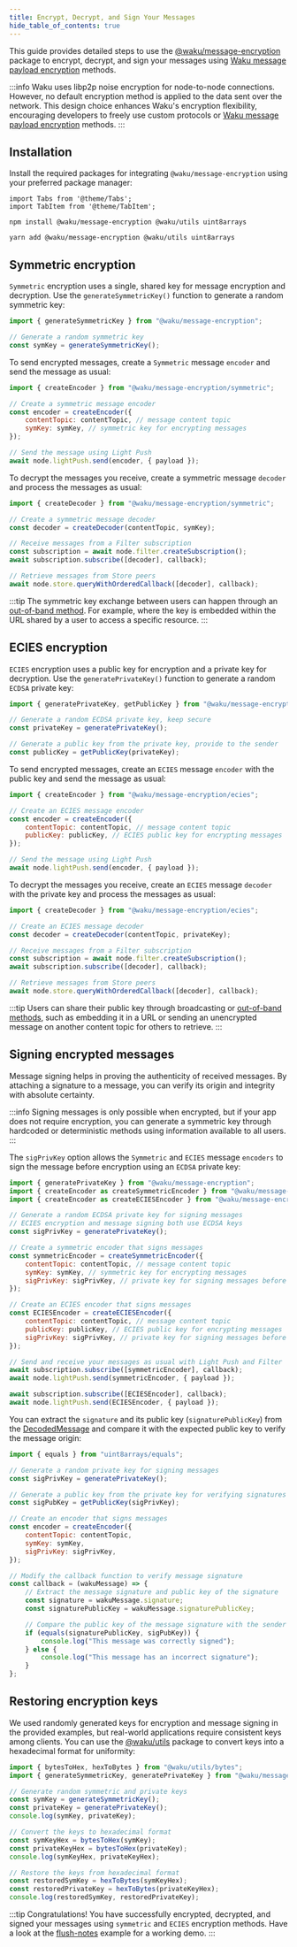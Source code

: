 ```yaml
---
title: Encrypt, Decrypt, and Sign Your Messages
hide_table_of_contents: true
---
```


This guide provides detailed steps to use the [@waku/message-encryption](https://www.npmjs.com/package/@waku/message-encryption) package to encrypt, decrypt, and sign your messages using [Waku message payload encryption](/learn/glossary#waku-message-payload-encryption) methods.

:::info
Waku uses libp2p noise encryption for node-to-node connections. However, no default encryption method is applied to the data sent over the network. This design choice enhances Waku's encryption flexibility, encouraging developers to freely use custom protocols or [Waku message payload encryption](/learn/glossary#waku-message-payload-encryption) methods.
:::

## Installation

Install the required packages for integrating `@waku/message-encryption` using your preferred package manager:

```mdx-code-block
import Tabs from '@theme/Tabs';
import TabItem from '@theme/TabItem';
```

<Tabs groupId="package-manager">
<TabItem value="npm" label="NPM">

```shell
npm install @waku/message-encryption @waku/utils uint8arrays
```

</TabItem>
<TabItem value="yarn" label="Yarn">

```shell
yarn add @waku/message-encryption @waku/utils uint8arrays
```

</TabItem>
</Tabs>

## Symmetric encryption

`Symmetric` encryption uses a single, shared key for message encryption and decryption. Use the `generateSymmetricKey()` function to generate a random symmetric key:

```js
import { generateSymmetricKey } from "@waku/message-encryption";

// Generate a random symmetric key
const symKey = generateSymmetricKey();
```

To send encrypted messages, create a `Symmetric` message `encoder` and send the message as usual:

```js
import { createEncoder } from "@waku/message-encryption/symmetric";

// Create a symmetric message encoder
const encoder = createEncoder({
	contentTopic: contentTopic, // message content topic
	symKey: symKey, // symmetric key for encrypting messages
});

// Send the message using Light Push
await node.lightPush.send(encoder, { payload });
```

To decrypt the messages you receive, create a symmetric message `decoder` and process the messages as usual:

```js
import { createDecoder } from "@waku/message-encryption/symmetric";

// Create a symmetric message decoder
const decoder = createDecoder(contentTopic, symKey);

// Receive messages from a Filter subscription
const subscription = await node.filter.createSubscription();
await subscription.subscribe([decoder], callback);

// Retrieve messages from Store peers
await node.store.queryWithOrderedCallback([decoder], callback);
```

:::tip
The symmetric key exchange between users can happen through an [out-of-band method](/learn/glossary#out-of-band). For example, where the key is embedded within the URL shared by a user to access a specific resource.
:::

## ECIES encryption

`ECIES` encryption uses a public key for encryption and a private key for decryption. Use the `generatePrivateKey()` function to generate a random `ECDSA` private key:

```js
import { generatePrivateKey, getPublicKey } from "@waku/message-encryption";

// Generate a random ECDSA private key, keep secure
const privateKey = generatePrivateKey();

// Generate a public key from the private key, provide to the sender
const publicKey = getPublicKey(privateKey);
```

To send encrypted messages, create an `ECIES` message `encoder` with the public key and send the message as usual:

```js
import { createEncoder } from "@waku/message-encryption/ecies";

// Create an ECIES message encoder
const encoder = createEncoder({
	contentTopic: contentTopic, // message content topic
	publicKey: publicKey, // ECIES public key for encrypting messages
});

// Send the message using Light Push
await node.lightPush.send(encoder, { payload });
```

To decrypt the messages you receive, create an `ECIES` message `decoder` with the private key and process the messages as usual:

```js
import { createDecoder } from "@waku/message-encryption/ecies";

// Create an ECIES message decoder
const decoder = createDecoder(contentTopic, privateKey);

// Receive messages from a Filter subscription
const subscription = await node.filter.createSubscription();
await subscription.subscribe([decoder], callback);

// Retrieve messages from Store peers
await node.store.queryWithOrderedCallback([decoder], callback);
```

:::tip
Users can share their public key through broadcasting or [out-of-band methods](/learn/glossary#out-of-band), such as embedding it in a URL or sending an unencrypted message on another content topic for others to retrieve.
:::

## Signing encrypted messages

Message signing helps in proving the authenticity of received messages. By attaching a signature to a message, you can verify its origin and integrity with absolute certainty.

:::info
Signing messages is only possible when encrypted, but if your app does not require encryption, you can generate a symmetric key through hardcoded or deterministic methods using information available to all users.
:::

The `sigPrivKey` option allows the `Symmetric` and `ECIES` message `encoders` to sign the message before encryption using an `ECDSA` private key:

```js
import { generatePrivateKey } from "@waku/message-encryption";
import { createEncoder as createSymmetricEncoder } from "@waku/message-encryption/symmetric";
import { createEncoder as createECIESEncoder } from "@waku/message-encryption/ecies";

// Generate a random ECDSA private key for signing messages
// ECIES encryption and message signing both use ECDSA keys
const sigPrivKey = generatePrivateKey();

// Create a symmetric encoder that signs messages
const symmetricEncoder = createSymmetricEncoder({
	contentTopic: contentTopic, // message content topic
	symKey: symKey, // symmetric key for encrypting messages
	sigPrivKey: sigPrivKey, // private key for signing messages before encryption
});

// Create an ECIES encoder that signs messages
const ECIESEncoder = createECIESEncoder({
	contentTopic: contentTopic, // message content topic
	publicKey: publicKey, // ECIES public key for encrypting messages
	sigPrivKey: sigPrivKey, // private key for signing messages before encryption
});

// Send and receive your messages as usual with Light Push and Filter
await subscription.subscribe([symmetricEncoder], callback);
await node.lightPush.send(symmetricEncoder, { payload });

await subscription.subscribe([ECIESEncoder], callback);
await node.lightPush.send(ECIESEncoder, { payload });
```

You can extract the `signature` and its public key (`signaturePublicKey`) from the [DecodedMessage](https://js.waku.org/classes/_waku_message_encryption.DecodedMessage.html) and compare it with the expected public key to verify the message origin:

```js
import { equals } from "uint8arrays/equals";

// Generate a random private key for signing messages
const sigPrivKey = generatePrivateKey();

// Generate a public key from the private key for verifying signatures
const sigPubKey = getPublicKey(sigPrivKey);

// Create an encoder that signs messages
const encoder = createEncoder({
	contentTopic: contentTopic,
	symKey: symKey,
	sigPrivKey: sigPrivKey,
});

// Modify the callback function to verify message signature
const callback = (wakuMessage) => {
	// Extract the message signature and public key of the signature
	const signature = wakuMessage.signature;
	const signaturePublicKey = wakuMessage.signaturePublicKey;

	// Compare the public key of the message signature with the sender's own
	if (equals(signaturePublicKey, sigPubKey)) {
		console.log("This message was correctly signed");
	} else {
		console.log("This message has an incorrect signature");
	}
};
```

## Restoring encryption keys

We used randomly generated keys for encryption and message signing in the provided examples, but real-world applications require consistent keys among clients. You can use the [@waku/utils](https://www.npmjs.com/package/@waku/utils) package to convert keys into a hexadecimal format for uniformity:

```js
import { bytesToHex, hexToBytes } from "@waku/utils/bytes";
import { generateSymmetricKey, generatePrivateKey } from "@waku/message-encryption";

// Generate random symmetric and private keys
const symKey = generateSymmetricKey();
const privateKey = generatePrivateKey();
console.log(symKey, privateKey);

// Convert the keys to hexadecimal format
const symKeyHex = bytesToHex(symKey);
const privateKeyHex = bytesToHex(privateKey);
console.log(symKeyHex, privateKeyHex);

// Restore the keys from hexadecimal format
const restoredSymKey = hexToBytes(symKeyHex);
const restoredPrivateKey = hexToBytes(privateKeyHex);
console.log(restoredSymKey, restoredPrivateKey);
```

:::tip Congratulations!
You have successfully encrypted, decrypted, and signed your messages using `symmetric` and `ECIES` encryption methods. Have a look at the [flush-notes](https://github.com/waku-org/js-waku-examples/tree/master/examples/flush-notes) example for a working demo.
:::